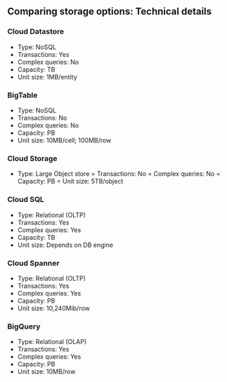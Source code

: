 ## Comparing storage options: Technical details

### Cloud Datastore
- Type: NoSQL
- Transactions: Yes
- Complex queries: No
- Capacity: TB
- Unit size: 1MB/entity

### BigTable
- Type: NoSQL
- Transactions: No
- Complex queries: No
- Capacity: PB
- Unit size: 10MB/cell; 100MB/row

### Cloud Storage
- Type: Large Object store
= Transactions: No
= Complex queries: No
= Capacity: PB
= Unit size: 5TB/object

### Cloud SQL
- Type: Relational (OLTP)
- Transactions: Yes
- Complex queries: Yes
- Capacity: TB
- Unit size: Depends on DB engine

### Cloud Spanner
- Type: Relational (OLTP)
- Transactions: Yes
- Complex queries: Yes
- Capacity: PB
- Unit size: 10,240Mib/row

### BigQuery
- Type: Relational (OLAP)
- Transactions: Yes
- Complex queries: Yes
- Capacity: PB
- Unit size: 10MB/row
